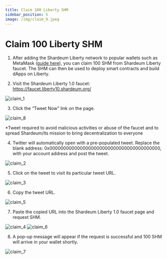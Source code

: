 ```yaml
---
title: Claim 100 Liberty SHM
sidebar_position: 5
image: /img/claim_9.jpeg
---
```


# Claim 100 Liberty SHM

1. After adding the Shardeum Liberty network to popular wallets such as MetaMask ([guide here](/basics/Wallets/MetaMask/add-shardeum-network)), you can claim 100 SHM from Shardeum Liberty faucet. The SHM can then be used to deploy smart contracts and build dApps on Liberty.

2. Visit the Shardeum Liberty 1.0 faucet: https://faucet.liberty10.shardeum.org/

![claim_1](/img/claim/claim_1.png)

3. Click the “Tweet Now” link on the page.

![claim_8](/img/claim/claim_8.png)

*Tweet required to avoid malicious activities or abuse of the faucet and to spread Shardeum/its mission to bring decentralization to everyone

4. Twitter will automatically open with a pre-populated tweet. Replace the blank address: 0x0000000000000000000000000000000000000000, with your account address and post the tweet.

![claim_2](/img/claim/claim_2.png)

5. Click on the tweet to visit its particular tweet URL.

![claim_3](/img/claim/claim_3.png)

6. Copy the tweet URL.

![claim_5](/img/claim/claim_5.png)

7. Paste the copied URL into the Shardeum Liberty 1.0 faucet page and request SHM.

![claim_4](/img/claim/claim_4.png)
![claim_6](/img/claim/claim_6.png)

8. A pop-up message will appear if the request is successful and 100 SHM will arrive in your wallet shortly.

![claim_7](/img/claim/claim_7.png)
